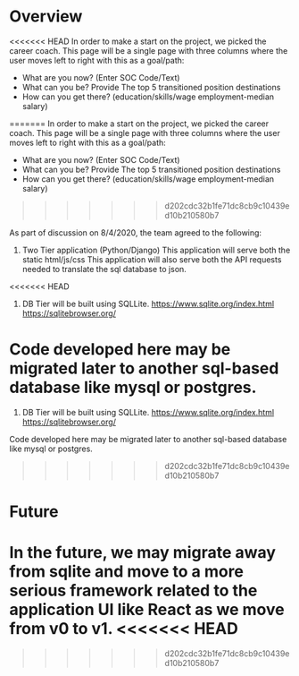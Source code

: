 # Overview
<<<<<<< HEAD
In order to make a start on the project, we picked the career coach. This page will be a single page with three columns where the user moves left to right with this as a goal/path:
 * What are you now? (Enter SOC Code/Text)
 * What can you be? Provide The top 5 transitioned position destinations
 * How can you get there? (education/skills/wage employment-median salary)

=======
In order to make a start on the project, we picked the career coach. This page will be a single page with three columns where the user moves left to right with this as a goal/path: 
 * What are you now? (Enter SOC Code/Text)
 * What can you be? Provide The top 5 transitioned position destinations
 * How can you get there? (education/skills/wage employment-median salary)
 
>>>>>>> d202cdc32b1fe71dc8cb9c10439ed10b210580b7

As part of discussion on 8/4/2020, the team agreed to the following:
1. Two Tier application (Python/Django)
This application will serve both the static html/js/css
This application will also serve both the API requests needed to translate the sql database to json.

<<<<<<< HEAD
1. DB Tier will be built using SQLLite.
https://www.sqlite.org/index.html
https://sqlitebrowser.org/

Code developed here may be migrated later to another sql-based database like mysql or postgres.
=======
1. DB Tier will be built using SQLLite. 
https://www.sqlite.org/index.html
https://sqlitebrowser.org/

Code developed here may be migrated later to another sql-based database like mysql or postgres. 
>>>>>>> d202cdc32b1fe71dc8cb9c10439ed10b210580b7


# Future
In the future, we may migrate away from sqlite and move to a more serious framework related to the application UI like React as we move from v0 to v1.
<<<<<<< HEAD
=======


>>>>>>> d202cdc32b1fe71dc8cb9c10439ed10b210580b7
